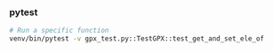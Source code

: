 

### pytest
```bash
# Run a specific function
venv/bin/pytest -v gpx_test.py::TestGPX::test_get_and_set_ele_of

```